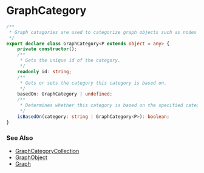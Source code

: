# GraphCategory
```ts
/**
 * Graph catagories are used to categorize graph objects such as nodes or links.
 */
export declare class GraphCategory<P extends object = any> {
    private constructor();
    /**
     * Gets the unique id of the category.
     */
    readonly id: string;
    /**
     * Gets or sets the category this category is based on.
     */
    basedOn: GraphCategory | undefined;
    /**
     * Determines whether this category is based on the specified category.
     */
    isBasedOn(category: string | GraphCategory<P>): boolean;
}
```

### See Also
* [GraphCategoryCollection](graphCategoryCollection.md)
* [GraphObject](graphObject.md)
* [Graph](graph.md)